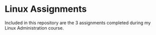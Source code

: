 # Linux Assignments

Included in this repository are the 3 assignments completed during my Linux Administration course.
